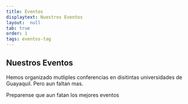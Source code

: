 ```yaml
---
title: Eventos
displaytext: Nuestros Eventos
layout:  null
tab: true
order: 1
tags: eventos-tag
---
```


## Nuestros Eventos

Hemos organizado mutliples conferencias en disitintas universidades de Guayaquil. Pero aun faltan mas.

Preparense que aun fatan los mejores eventos